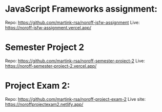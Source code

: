 # JavaScript Frameworks assignment:

Repo: https://github.com/martink-rsa/noroff-jsfw-assignment
Live: https://noroff-jsfw-assignment.vercel.app/

# Semester Project 2

Repo: https://github.com/martink-rsa/noroff-semester-project-2
Live: https://noroff-semester-project-2.vercel.app/

# Project Exam 2:

Repo: https://github.com/martink-rsa/noroff-project-exam-2
Live site: https://noroffprojectexam2.netlify.app/
